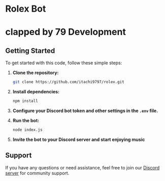 # Rolex Bot
# clapped by 79 Development

## Getting Started

To get started with this code, follow these simple steps:

1. **Clone the repository:**
   ```bash
   git clone https://github.com/itachi9797/rolex.git
   ```

2. **Install dependencies:**
   ```bash
   npm install
   ```

3. **Configure your Discord bot token and other settings in the `.env` file.**

4. **Run the bot:**
   ```bash
   node index.js
   ```

5. **Invite the bot to your Discord server and start enjoying music**

## Support

If you have any questions or need assistance, feel free to join our [Discord server](https://discord.gg/79dev) for community support.
